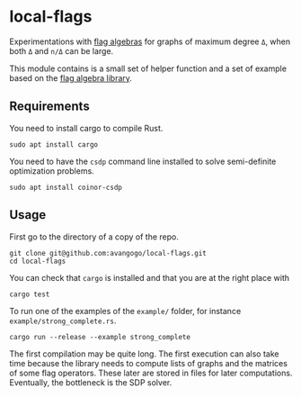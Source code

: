 # local-flags

Experimentations with [flag algebras](http://people.cs.uchicago.edu/~razborov/files/flag.pdf) for graphs of maximum degree `Δ`, when both `Δ` and `n/Δ` can be large.

This module contains is a small set of helper function and a set of example based on the
[flag algebra library](https://docs.rs/flag-algebra).

## Requirements

You need to install cargo to compile Rust.
```
sudo apt install cargo
```
You need to have the `csdp` command line installed to solve semi-definite optimization problems.
```
sudo apt install coinor-csdp
```

## Usage

First go to the directory of a copy of the repo.
```
git clone git@github.com:avangogo/local-flags.git
cd local-flags
```
You can check that `cargo` is installed and that you are at the right place  with
```
cargo test
```

To run one of the examples of the `example/` folder, for instance `example/strong_complete.rs`.
```
cargo run --release --example strong_complete
```
The first compilation may be quite long. The first execution can also take time because the library needs to compute lists of graphs and the matrices of some flag operators. These later are stored in files for later computations. Eventually, the bottleneck is the SDP solver.